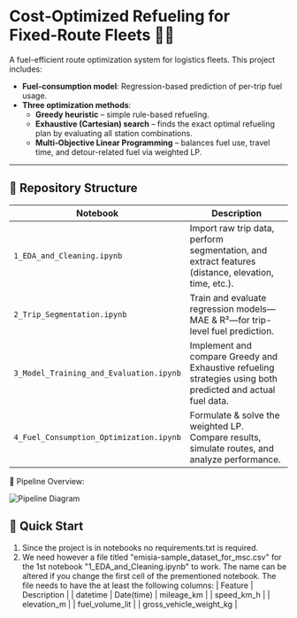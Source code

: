 # Cost‑Optimized Refueling for Fixed‑Route Fleets 🚚⛽

A fuel-efficient route optimization system for logistics fleets. This project includes:

- **Fuel-consumption model**: Regression-based prediction of per-trip fuel usage.
- **Three optimization methods**:
  - **Greedy heuristic** – simple rule-based refueling.
  - **Exhaustive (Cartesian) search** – finds the exact optimal refueling plan by evaluating all station combinations.
  - **Multi‑Objective Linear Programming** – balances fuel use, travel time, and detour-related fuel via weighted LP.

---

## 📂 Repository Structure

| Notebook | Description |
|---------|-------------|
| `1_EDA_and_Cleaning.ipynb` | Import raw trip data, perform segmentation, and extract features (distance, elevation, time, etc.). |
| `2_Trip_Segmentation.ipynb` | Train and evaluate regression models—MAE & R²—for trip-level fuel prediction. |
| `3_Model_Training_and_Evaluation.ipynb` | Implement and compare Greedy and Exhaustive refueling strategies using both predicted and actual fuel data. |
| `4_Fuel_Consumption_Optimization.ipynb` | Formulate & solve the weighted LP. Compare results, simulate routes, and analyze performance. |


📸 Pipeline Overview:

![Pipeline Diagram](docs/pipeline_diagram.png)

## 🚀 Quick Start
1. Since the project is in notebooks no requirements.txt is required.
2. We need however a file titled "emisia-sample_dataset_for_msc.csv" for the 1st notebook "1_EDA_and_Cleaning.ipynb" to work. The name can be altered if you change the first cell of the prementioned notebook. The file needs to have the at least the following columns:
| Feature | Description |
| datetime | Date(time)
|	mileage_km |
|	speed_km_h |
|	elevation_m |
|	fuel_volume_lit |
|	gross_vehicle_weight_kg |
